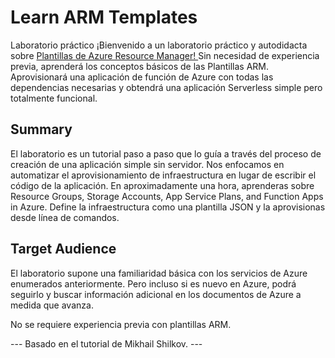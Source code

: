 <h1>Learn ARM Templates</h1> 

Laboratorio práctico ¡Bienvenido a un laboratorio práctico y autodidacta sobre <a href='https://docs.microsoft.com/en-us/azure/templates/'> Plantillas de Azure Resource Manager! </a>
Sin necesidad de experiencia previa, aprenderá los conceptos básicos de las Plantillas ARM. Aprovisionará una aplicación de función de Azure con todas las dependencias necesarias y obtendrá una aplicación Serverless simple pero totalmente funcional.

<h2>Summary</h2> 
El laboratorio es un tutorial paso a paso que lo guía a través del proceso de creación de una aplicación simple sin servidor. Nos enfocamos en automatizar el aprovisionamiento de infraestructura en lugar de escribir el código de la aplicación.  En aproximadamente una hora, aprenderas sobre Resource Groups, Storage Accounts, App Service Plans, and Function Apps in Azure. Define la infraestructura como una plantilla JSON y la aprovisionas desde línea de comandos. 

<h2>Target Audience</h2> 
El laboratorio supone una familiaridad básica con los servicios de Azure enumerados anteriormente. Pero incluso si es nuevo en Azure, podrá seguirlo y buscar información adicional en los documentos de Azure a medida que avanza.

No se requiere experiencia previa con plantillas ARM.

--- Basado en el tutorial de Mikhail Shilkov. ---
